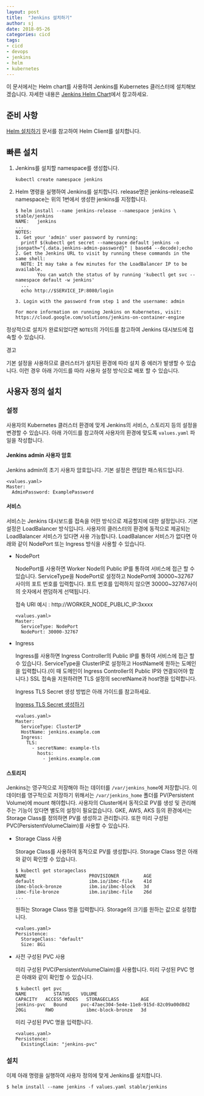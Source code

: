 ```yaml
---
layout: post
title:  "Jenkins 설치하기"
author: sj
date: 2018-05-26
categories: cicd
tags:
- cicd
- devops
- jenkins
- helm
- kubernetes
---
```


이 문서에서는 Helm chart를 사용하여 Jenkins를 Kubernetes 클러스터에 설치해보겠습니다.
자세한 내용은 [Jenkins Helm Chart](https://github.com/kubernetes/charts/tree/master/stable/jenkins)에서 참고하세요.

## 준비 사항

[Helm 설치하기](/helm/2018/05/27/installing-helm.html) 문서를 참고하여 Helm Client를 설치합니다.

## 빠른 설치

1. Jenkins를 설치할 namespace를 생성합니다.

    ```
    kubectl create namespace jenkins
    ```

2. Helm 명령을 실행하여 Jenkins를 설치합니다.
release명은 jenkins-release로 namespace는 위의 1번에서 생성한 jenkins를 지정합니다.

    ```
    $ helm install --name jenkins-release --namespace jenkins \
    stable/jenkins
    NAME:   jenkins
    ...
    NOTES:
    1. Get your 'admin' user password by running:
      printf $(kubectl get secret --namespace default jenkins -o jsonpath="{.data.jenkins-admin-password}" | base64 --decode);echo
    2. Get the Jenkins URL to visit by running these commands in the same shell:
      NOTE: It may take a few minutes for the LoadBalancer IP to be available.
            You can watch the status of by running 'kubectl get svc --namespace default -w jenkins'
      ...
      echo http://$SERVICE_IP:8080/login

    3. Login with the password from step 1 and the username: admin

    For more information on running Jenkins on Kubernetes, visit:
    https://cloud.google.com/solutions/jenkins-on-container-engine
    ```

정상적으로 설치가 완료되었다면 `NOTES`의 가이드를 참고하여 Jenkins 대시보드에 접속할 수 있습니다.

<p class="warning-title">경고</p>
<p class="warning-content">
기본 설정을 사용하므로 클러스터가 설치된 환경에 따라 설치 중 에러가 발생할 수 있습니다.
이런 경우 아래 가이드를 따라 사용자 설정 방식으로 배포 할 수 있습니다.
</p>

## 사용자 정의 설치

### 설정

사용자의 Kubernetes 클러스터 환경에 맞게 Jenkins의 서비스, 스토리지 등의 설정을 변경할 수 있습니다.
아래 가이드를 참고하여 사용자의 환경에 맞도록 `values.yaml` 파일을 작성합니다.

#### Jenkins admin 사용자 암호

Jenkins admin의 초기 사용자 암호입니다. 기본 설정은 랜덤한 패스워드입니다.

```
<values.yaml>
Master:
  AdminPassword: ExamplePassword
```

#### 서비스

서비스는 Jenkins 대시보드를 접속을 어떤 방식으로 제공할지에 대한 설정입니다.
기본 설정은 LoadBalancer 방식입니다. 사용자의 클러스터의 환경에 동적으로 제공되는 LoadBalancer 서비스가 있다면 사용 가능합니다.
LoadBalancer 서비스가 없다면 아래와 같이 NodePort 또는 Ingress 방식을 사용할 수 있습니다.

- NodePort

  NodePort를 사용하면 Worker Node의 Public IP를 통하여 서비스에 접근 할 수 있습니다.
  ServiceType을 NodePort로 설정하고 NodePort에 30000~32767사이의 포트 번호를 입력합니다.
  포트 번호를 입력하지 않으면 30000~32767사이의 숫자에서 랜덤하게 선택됩니다.

  접속 URI 예시 : http://WORKER_NODE_PUBLIC_IP:3xxxx

  ```
  <values.yaml>
  Master:
    ServiceType: NodePort
    NodePort: 30000-32767
  ```

- Ingress

  Ingress를 사용하면 Ingress Controller의 Public IP를 통하여 서비스에 접근 할 수 있습니다.
  ServiceType을 ClusterIP로 설정하고 HostName에 원하는 도메인을 입력합니다.(이 때 도메인이 Ingress Controller의 Public IP와 연결되어야 합니다.)
  SSL 접속을 지원하려면 TLS 설정의 secretName과 host명을 입력합니다.

  Ingress TLS Secret 생성 방법은 아래 가이드를 참고하세요.

  [Ingress TLS Secret 생성하기](/kubernetes/2018/05/27/how-to-create-ingress-secret.html)

  ```
  <values.yaml>
  Master:
    ServiceType: ClusterIP
    HostName: jenkins.example.com
    Ingress:
      TLS:
        - secretName: example-tls
          hosts:
            - jenkins.example.com
  ```

#### 스토리지

Jenkins는 영구적으로 저장해야 하는 데이터를 `/var/jenkins_home`에 저장합니다.
이 데이터를 영구적으로 저장하기 위해서는 `/var/jenkins_home` 폴더를 PV(Persistent Volume)에 mount 해야합니다.
사용자의 Cluster에서 동적으로 PV를 생성 및 관리해주는 기능이 있다면 별도의 설정이 필요없습니다.
GKE, AWS, AKS 등의 환경에서는 Storage Class를 정의하면 PV를 생성하고 관리합니다.
또한 미리 구성된 PVC(PersistentVolumeClaim)를 사용할 수 있습니다.

- Storage Class 사용

  Storage Class를 사용하여 동적으로 PV를 생성합니다.
  Storage Class 명은 아래와 같이 확인할 수 있습니다.

  ```
  $ kubectl get storageclass
  NAME                       PROVISIONER         AGE
  default                    ibm.io/ibmc-file    41d
  ibmc-block-bronze          ibm.io/ibmc-block   3d
  ibmc-file-bronze           ibm.io/ibmc-file    26d
  ...
  ```

  원하는 Storage Class 명을 입력합니다. Storage의 크기를 원하는 값으로 설정합니다.

  ```
  <values.yaml>
  Persistence:
    StorageClass: "default"
    Size: 8Gi
  ```

- 사전 구성된 PVC 사용

  미리 구성된 PVC(PersistentVolumeClaim)를 사용합니다.
  미리 구성된 PVC 명은 아래와 같이 확인할 수 있습니다.

  ```
  $ kubectl get pvc
  NAME          STATUS    VOLUME                                     CAPACITY   ACCESS MODES   STORAGECLASS        AGE
  jenkins-pvc   Bound     pvc-47aec304-5e4e-11e8-915d-82c09a00d8d2   20Gi       RWO            ibmc-block-bronze   3d
  ```

  미리 구성된 PVC 명을 입력합니다.

  ```
  <values.yaml>
  Persistence:
    ExistingClaim: "jenkins-pvc"
  ```

### 설치

이제 아래 명령을 실행하여 사용자 정의에 맞게 Jenkins를 설치합니다.

```
$ helm install --name jenkins -f values.yaml stable/jenkins
```
